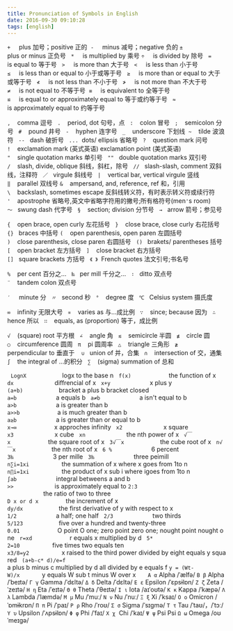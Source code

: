 ```yaml
---
title: Pronunciation of Symbols in English
date: 2016-09-30 09:10:28
tags: [english]
---
```


`+`     plus 加号；positive 正的 
`-`     minus 减号；negative 负的
`±`     plus or minus 正负号  
`*`     is multiplied by 乘号
`÷`     is divided by 除号  
`=`     is equal to 等于号  
`>`     is more than 大于号  
`<`     is less than 小于号  
`≤`     is less than or equal to 小于或等于号  
`≥`     is more than or equal to 大于或等于号  
`≮`     is not less than 不小于号  
`≯`     is not more than 不大于号  
`≠`     is not equal to 不等于号 
`≡`     is equivalent to 全等于号  
`≌`     is equal to or approximately equal to 等于或约等于号  
`≈`     is approximately equal to 约等于号  

<!--  more -->

`,`    comma 逗号  
`.`    period, dot 句号，点  
`:`    colon 冒号  
`;`    semicolon 分号  
`#`    pound 井号  
`-`    hyphen 连字号  
`_`    underscore 下划线 
`~`    tilde 波浪符  
`--`   dash 破折号  
`...`  dots/ ellipsis 省略号  
`?`    question mark 问号  
`!`    exclamation mark (英式英语) exclamation point (美式英语)  
`"`    single quotation marks 单引号  
`""`   double quotation marks 双引号  
`/`    slash, divide, oblique 斜线，斜杠，除号  
`//`   slash-slash, comment 双斜线，注释符  
`／`   virgule 斜线号  
`|`    vertical bar, vertical virgule 竖线  
`‖`    parallel 双线号
`&`    ampersand, and, reference, ref 和，引用  
`\`    backslash, sometimes escape 反斜线转义符，有时表示转义符或续行符  
`'`    apostrophe 省略号,英文中省略字符用的撇号;所有格符号(men`'`s room)
`～`   swung dash 代字号  
`§`    section; division 分节号  
`→`   arrow 箭号；参见号  

`{`    open brace, open curly 左花括号  
`}`    close brace, close curly 右花括号  
`{}`   braces 中括号
`(`    open parenthesis, open paren 左圆括号  
`)`    close parenthesis, close paren 右圆括号  
`()`   brakets/ parentheses 括号  
`[`    open bracket 左方括号  
`]`    close bracket 右方括号  
`[]`   square brackets 方括号  
`《 》`  French quotes 法文引号;书名号 

`%`    per cent 百分之…  
`‰`   per mill 千分之…  
`∶`   ditto 双点号
`¨`    tandem colon 双点号

`′`     minute 分  
`〃`   second 秒  
`°`    degree 度  
`℃`   Celsius system 摄氏度

`∞`    infinity 无限大号  
`∝`    varies as 与…成比例  
`∵`    since; because 因为  
`∴`    hence 所以  
`∷`    equals, as (proportion) 等于，成比例  

`√`    (square) root 平方根  
`∠`    angle 角  
`≲`    semicircle 半圆  
`≰`    circle 圆  
`○`    circumference 圆周  
`π`    pi 圆周率  
`△`    triangle 三角形  
`≱`    perpendicular to 垂直于
  
`∪`   union of 并，合集  
`∩`    intersection of 交，通集  
`∫`    the integral of …的积分  
`∑`    (sigma) summation of 总和  

 
`LognX`                     logx to the base n  
`f(x)`                      the function of x  
`dx`                        diffrencial of x  
`x+y`                       x plus y  
`(a+b)`                     bracket a plus b bracket closed  
`a=b`                       a equals b  
`a≠b`                       a isn't equal to b  
`a>b`                       a is greater than b  
`a>>b`                      a is much greater than b  
`a≥b`                       a is greater than or equal to b  
`x→∞`                      x approches infinity  
`x2`                        x square  
`x3`                        x cube  
`xn`                        the nth power of x  
`√￣x`                      the square root of x  
`3√￣x`                     the cube root of x  
`n√￣x`                     the nth root of x  
`6 %`                       6 percent  
`3‰`                       3 per mille  
`3‰`                       three peimill  
`n∑i=1xi`                   the summation of x where x goes from 1to n  
`n∏i=1xi`                   the product of x sub i where igoes from 1to n  
`∫ab`                       integral betweens a and b  
`>>`                        is approximately equal to
`2:3`                       the ratio of two to three  
`D x or d x`                the increment of x  
`dy/dx`                     the first derivative of y with respect to x  
`1/2`                       a half; one half  
`2/3`                       two thirds  
`5/123`                     five over a hundred and twenty-three  
`0.01`                      O point O one; zero point zero one; nought point nought one  
`r=xd`                      r equals x multiplied by d  
`5* 2=10`                   five times two equals ten  
`x3/8=y2`                   x raised to the third power divided by eight equals y squared  
`(a+b-c* d)/e=f`            a plus b minus c multiplied by d all divided by e equals f
`y = (Wt-W)/x`              y equals W sub t minus W over x  
   
`Α α`  Alpha /ˈælfə/
`Β β`  Alpha /ˈbeɪtə/
`Γ γ`  Gamma /ˈdɛltə/
`Δ δ`  Delta /ˈdɛltə/
`Ε ε`  Epsilon /ˈɛpsɨlɒn/
`Ζ ζ`  Zeta /ˈzeɪtə/
`Η η`  Eta /ˈeɪtə/
`Θ θ`  Theta /ˈθeɪtə/
`Ι ι`  Iota /aɪˈoʊtə/
`Κ κ`  Kappa /ˈkæpə/
`Λ λ`  Lambda /ˈlæmdə/
`Μ μ`  Mu /ˈmuː/
`Ν ν`  Nu /ˈnuː/
`Ξ ξ`  Xi /ˈksaɪ/
`Ο ο`  Omicron /ˈɒmɨkrɒn/
`Π π`  Pi /ˈpaɪ/
`Ρ ρ`  Rho /ˈroʊ/
`Σ σ`  Sigma /ˈsɪɡmə/
`Τ τ`  Tau /ˈtaʊ/，/ˈtɔː/
`Υ υ`  Upsilon /ˈʌpsɨlɒn/
`Φ φ`  Phi /ˈfaɪ/
`Χ χ`   Chi /ˈkaɪ/
`Ψ ψ`  Psi Psi
`Ω ω`  Omega /oʊˈmeɪɡə/



